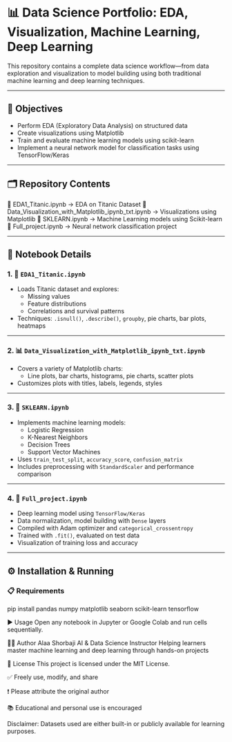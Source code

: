 # 📊 Data Science Portfolio: EDA, Visualization, Machine Learning, Deep Learning

This repository contains a complete data science workflow—from data exploration and visualization to model building using both traditional machine learning and deep learning techniques.

---

## 🎯 Objectives

- Perform EDA (Exploratory Data Analysis) on structured data  
- Create visualizations using Matplotlib  
- Train and evaluate machine learning models using scikit-learn  
- Implement a neural network model for classification tasks using TensorFlow/Keras

---

## 🗂️ Repository Contents

📄 EDA1_Titanic.ipynb → EDA on Titanic Dataset
📄 Data_Visualization_with_Matplotlib_ipynb_txt.ipynb → Visualizations using Matplotlib
📄 SKLEARN.ipynb → Machine Learning models using Scikit-learn
📄 Full_project.ipynb → Neural network classification project

---

## 📌 Notebook Details

### 1. 🧪 `EDA1_Titanic.ipynb`
- Loads Titanic dataset and explores:
  - Missing values
  - Feature distributions
  - Correlations and survival patterns
- Techniques: `.isnull()`, `.describe()`, `groupby`, pie charts, bar plots, heatmaps

---

### 2. 📊 `Data_Visualization_with_Matplotlib_ipynb_txt.ipynb`
- Covers a variety of Matplotlib charts:
  - Line plots, bar charts, histograms, pie charts, scatter plots
- Customizes plots with titles, labels, legends, styles

---

### 3. 🧠 `SKLEARN.ipynb`
- Implements machine learning models:
  - Logistic Regression
  - K-Nearest Neighbors
  - Decision Trees
  - Support Vector Machines
- Uses `train_test_split`, `accuracy_score`, `confusion_matrix`
- Includes preprocessing with `StandardScaler` and performance comparison

---

### 4. 🤖 `Full_project.ipynb`
- Deep learning model using `TensorFlow/Keras`
- Data normalization, model building with `Dense` layers
- Compiled with Adam optimizer and `categorical_crossentropy`
- Trained with `.fit()`, evaluated on test data
- Visualization of training loss and accuracy

---

## ⚙️ Installation & Running

### 📋 Requirements


pip install pandas numpy matplotlib seaborn scikit-learn tensorflow

▶️ Usage
Open any notebook in Jupyter or Google Colab and run cells sequentially.

👨‍💻 Author
Alaa Shorbaji
AI & Data Science Instructor
Helping learners master machine learning and deep learning through hands-on projects

📜 License
This project is licensed under the MIT License.

✅ Freely use, modify, and share

❗ Please attribute the original author

📚 Educational and personal use is encouraged

Disclaimer: Datasets used are either built-in or publicly available for learning purposes.
